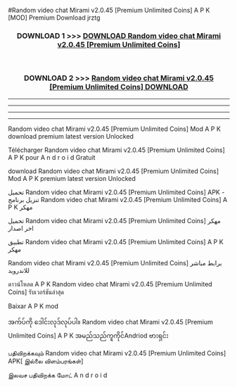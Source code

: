 #Random video chat Mirami v2.0.45  [Premium Unlimited Coins] A P K [MOD] Premium Download jrztg



<div align="center">

<h3>DOWNLOAD 1 >>> <a href="https://teeasianyam.web.app?sq=Random video chat Mirami v2.0.45  [Premium Unlimited Coins]">DOWNLOAD Random video chat Mirami v2.0.45  [Premium Unlimited Coins] </a></h3><br>

<h3>DOWNLOAD 2 >>> <a href="https://teeasianyam.web.app?sq=Random video chat Mirami v2.0.45  [Premium Unlimited Coins] ">Random video chat Mirami v2.0.45  [Premium Unlimited Coins]  DOWNLOAD </a></h3>

</div>


----------------------------------------------------------

----------------------------------------------------------

----------------------------------------------------------

----------------------------------------------------------


Random video chat Mirami v2.0.45  [Premium Unlimited Coins]  Mod A P K download premium latest version Unlocked

Télécharger Random video chat Mirami v2.0.45  [Premium Unlimited Coins]  A P K pour A n d r o i d Gratuit

download Random video chat Mirami v2.0.45  [Premium Unlimited Coins]  Mod A P K premium latest version Unlocked

تحميل Random video chat Mirami v2.0.45  [Premium Unlimited Coins]  APK - تنزيل برنامج Random video chat Mirami v2.0.45  [Premium Unlimited Coins]  A P K مهكر

تحميل Random video chat Mirami v2.0.45  [Premium Unlimited Coins]  مهكر اخر اصدار

تطبيق Random video chat Mirami v2.0.45  [Premium Unlimited Coins]  A P K مهكر

Random video chat Mirami v2.0.45  [Premium Unlimited Coins]  برابط مباشر للاندرويد

ดาวน์โหลด A P K Random video chat Mirami v2.0.45  [Premium Unlimited Coins]  รับเวอร์ชันล่าสุด

Baixar A P K mod

အက်ပ်ကို ဒေါင်းလုဒ်လုပ်ပါ။ Random video chat Mirami v2.0.45  [Premium Unlimited Coins]  A P K အမည်သည်ကူကိုင်Andriod ဗားရှင်း

பதிவிறக்கவும் Random video chat Mirami v2.0.45  [Premium Unlimited Coins]  APK[ இல்லை விளம்பரங்கள்] 
 
இலவச பதிவிறக்க மோட் A n d r o i d



